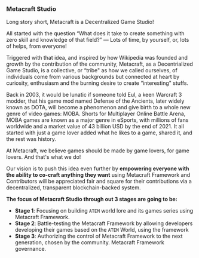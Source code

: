 ### Metacraft Studio

Long story short, Metacraft is a Decentralized Game Studio!

All started with the question “What does it take to create something with zero skill and knowledge of that field?” — Lots of time, by yourself, or, lots of helps, from everyone!

Triggered with that idea, and inspired by how Wikipedia was founded and growth by the contribution of the community, Metacraft, as a Decentrialized Game Studio, is a collective, or “tribe" as how we called ourselves, of individuals come from various backgrounds but connected at heart by curiosity, enthusiasm and the burning desire to create “interesting" stuffs.

Back in 2003, it would be lunatic if someone told Eul, a keen Warcraft 3 modder, that his game mod named Defense of the Ancients, later widely known as DOTA, will become a phenomenon and give birth to a whole new genre of video games: MOBA. Shorts for Multiplayer Online Battle Arena, MOBA games are known as a major genre in eSports, with millions of fans worldwide and a market value of 43 billion USD by the end of 2021. It all started with just a game lover added what he likes to a game, shared it,  and the rest was history.

At Metacraft, we believe games should be made by game lovers, for game lovers. And that's what we do!

Our vision is to push this idea even further by **empowering everyone with the ability to co-craft anything they want** using Metacraft Framework and Contributors will be appreciated fair and square for their contributions via a decentralized, transparent blockchain-backed system.

**The focus of Metacraft Studio through out 3 stages are going to be:**

- **Stage 1**: Focusing on building `ATEM` world lore and its games series using Metacraft Framework.
- **Stage 2**: Battle-testing the Metacraft Framework by allowing developers developing their games based on the `ATEM` World, using the framework
- **Stage 3**: Authorizing the control of Metacraft Framework to the next generation, chosen by the community. Metacraft Framework governance.

